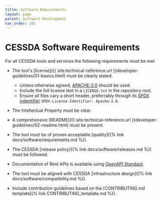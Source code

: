```yaml
---
title: Software Requirements
layout: page
parent: Software Development
nav_order: 101
---
```


# CESSDA Software Requirements

For all CESSDA tools and services the following requirements must be met

* The tool's [license]({{ site.technical-reference.url }}developer-guidelines/01-basics.html) must be clearly stated.
  * Unless otherwise agreed, [APACHE-2.0](https://choosealicense.com/licenses/apache-2.0/) should be used.
  * Include the full license text in a `LICENSE.txt` in the repository root.
  * Ensure all files cary a short header, preferrably through its [SPDX indentifier](https://spdx.org/)
  `SPDX-License-Identifier: Apache-2.0`.

* The Intellectual Property must be clear.
* A comprehensive [README]({{ site.technical-reference.url }}developer-guidelines/02-readme.html) must be present.
* The tool must be of proven acceptable [quality]({% link docs/software/requirements.md %}).
* The CESSDA [release policy]({% link docs/software/releases.md %}) must be followed.
* Documentation of Rest APIs is available using [OpenAPI Standard](https://swagger.io/docs/specification/about/).
* The tool must be aligned with CESSDA [infrastructure design]({% link docs/software/compatibility.md %}).
* Include contribution guidelines based on the [CONTRIBUTING.md template]{% link CONTRIBUTING_template.md %}).
